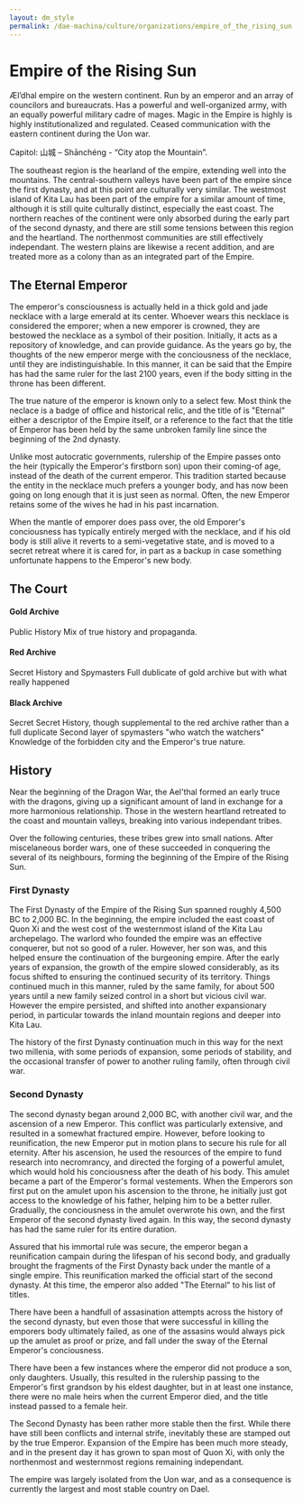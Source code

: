 ```yaml
---
layout: dm_style
permalink: /dae-machina/culture/organizations/empire_of_the_rising_sun
---
```


# Empire of the Rising Sun

Æl’dhal empire on the western continent. Run by an emperor and an array of councilors and bureaucrats. Has a powerful and well-organized army, with an equally powerful military cadre of mages. 
Magic in the Empire is highly is highly institutionalized and regulated. Ceased communication with the eastern continent during the Uon war.

Capitol: 山城 – Shānchéng - “City atop the Mountain”. 

The southeast region is the hearland of the empire, extending well into the mountains.
The central-southern valleys have been part of the empire since the first dynasty, and at this point are culturally very similar.
The westmost island of Kita Lau has been part of the empire for a similar amount of time, although it is still quite culturally distinct, especially the east coast.
The northern reaches of the continent were only absorbed during the early part of the second dynasty, and there are still some tensions between this region and the heartland. 
The northenmost communities are still effectively independant.
The western plains are likewise a recent addition, and are treated more as a colony than as an integrated part of the Empire.


## The Eternal Emperor

The emperor's consciousness is actually held in a thick gold and jade necklace with a large emerald at its center.
Whoever wears this necklace is considered the emporer; when a new emporer is crowned, they are bestowed the necklace as a symbol of their position.
Initially, it acts as a repository of knowledge, and can provide guidance. As the years go by, the thoughts of the new emperor merge with the conciousness of the necklace, until they are indistinguishable.
In this manner, it can be said that the Empire has had the same ruler for the last 2100 years, even if the body sitting in the throne has been different.

The true nature of the emperor is known only to a select few. Most think the neclace is a badge of office and historical relic, and the title of is "Eternal" either a descriptor of the Empire itself, 
or a reference to the fact that the title of Emperor has been held by the same unbroken family line since the beginning of the 2nd dynasty.

Unlike most autocratic governments, rulership of the Empire passes onto the heir (typically the Emperor's firstborn son) upon their coming-of age, instead of the death of the current emperor.
This tradition started because the entity in the necklace much prefers a younger body, and has now been going on long enough that it is just seen as normal.
Often, the new Emperor retains some of the wives he had in his past incarnation.

When the mantle of emporer does pass over, the old Emporer's conciousness has typically entirely merged with the necklace, and if his old body is still alive it reverts to a semi-vegetative state, 
and is moved to a secret retreat where it is cared for, in part as a backup in case something unfortunate happens to the Emperor's new body.

## The Court

#### Gold Archive

Public History
Mix of true history and propaganda.

#### Red Archive
Secret History and Spymasters
Full dublicate of gold archive but with what really happened

#### Black Archive
Secret Secret History, though supplemental to the red archive rather than a full duplicate
Second layer of spymasters "who watch the watchers"
Knowledge of the forbidden city and the Emperor's true nature.


## History

Near the beginning of the Dragon War, the Ael'thal formed an early truce with the dragons, giving up a significant amount of land in exchange for a more harmonious relationship.
Those in the western heartland retreated to the coast and mountain valleys, breaking into various independant tribes.

Over the following centuries, these tribes grew into small nations. After miscelaneous border wars, one of these succeeded in conquering the several of its neighbours, forming the beginning of the Empire of the Rising Sun. 

### First Dynasty

The First Dynasty of the Empire of the Rising Sun spanned roughly 4,500 BC to 2,000 BC. In the beginning, the empire included the east coast of Quon Xi and the west cost of the westernmost island of the Kita Lau archepelago.
The warlord who founded the empire was an effective conquerer, but not so good of a ruler. However, her son was, and this helped ensure the continuation of the burgeoning empire. 
After the early years of expansion, the growth of the empire slowed considerably, as its focus shifted to ensuring the continued security of its territory. 
Things continued much in this manner, ruled by the same family, for about 500 years until a new family seized control in a short but vicious civil war. 
However the empire persisted, and shifted into another expansionary period, in particular towards the inland mountain regions and deeper into Kita Lau. 

The history of the first Dynasty continuation much in this way for the next two millenia, with some periods of expansion, some periods of stability, and the occasional transfer of power to another ruling family, often through civil war.

### Second Dynasty

The second dynasty began around 2,000 BC, with another civil war, and the ascension of a new Emperor. This conflict was particularly extensive, and resulted in a somewhat fractured empire.
However, before looking to reunification, the new Emperor put in motion plans to secure his rule for all eternity.
After his ascension, he used the resources of the empire to fund research into necromrancy, and directed the forging of a powerful amulet, which would hold his conciousness after the death of his body.
This amulet became a part of the Emperor's formal vestements. When the Emperors son first put on the amulet upon his ascension to the throne, he initially just got access to the knowledge of his father, helping him to be a better ruller.
Gradually, the conciousness in the amulet overwrote his own, and the first Emperor of the second dynasty lived again. In this way, the second dynasty has had the same ruler for its entire duration.

Assured that his immortal rule was secure, the emperor began a reunification campain during the lifespan of his second body, and gradually brought the fragments of the First Dynasty back under the mantle of a single empire. 
This reunification marked the official start of the second dynasty. At this time, the emperor also added "The Eternal" to his list of titles.

There have been a handfull of assasination attempts across the history of the second dynasty, but even those that were successful in killing the emporers body ultimately failed, 
as one of the assasins would always pick up the amulet as proof or prize, and fall under the sway of the Eternal Emperor's conciousness.   

There have been a few instances where the emperor did not produce a son, only daughters. Usually, this resulted in the rulership passing to the Emperor's first grandson by his eldest daughter, but in at least one instance,
there were no male heirs when the current Emperor died, and the title instead passed to a female heir.

The Second Dynasty has been rather more stable then the first. While there have still been conflicts and internal strife, inevitably these are stamped out by the true Emperor. Expansion of the Empire has been much more steady, 
and in the present day it has grown to span most of Quon Xi, with only the northenmost and westernmost regions remaining independant.

The empire was largely isolated from the Uon war, and as a consequence is currently the largest and most stable country on Dael.